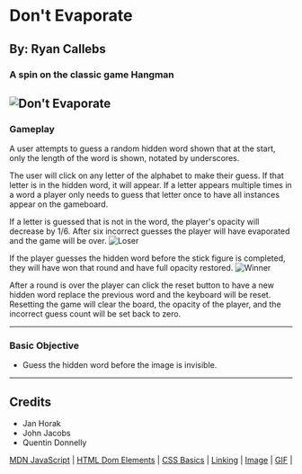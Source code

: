 # Don't Evaporate

## By: Ryan Callebs

### A spin on the classic game Hangman

## ![Don't Evaporate](https://media.tenor.com/3W-jeEA5pgsAAAAi/evaporate-disappear.gif)

### Gameplay

A user attempts to guess a random hidden word shown that at the start, only the length of the word is shown, notated by underscores.

The user will click on any letter of the alphabet to make their guess. If that letter is in the hidden word, it will appear. If a letter appears multiple times in a word a player only needs to guess that letter once to have all instances appear on the gameboard.

If a letter is guessed that is not in the word, the player's opacity will decrease by 1/6. After six incorrect guesses the player will have evaporated and the game will be over.
![Loser](https://c02.purpledshub.com/uploads/sites/41/2020/05/GettyImages-626880692-c-3347c4e.jpg?w=940&webp=1)

If the player guesses the hidden word before the stick figure is completed, they will have won that round and have full opacity restored. ![Winner](https://i.gifer.com/RL4o.gif)

After a round is over the player can click the reset button to have a new hidden word replace the previous word and the keyboard will be reset. Resetting the game will clear the board, the opacity of the player, and the incorrect guess count will be set back to zero.

---

### Basic Objective

- Guess the hidden word before the image is invisible.

---

## Credits

- Jan Horak
- John Jacobs
- Quentin Donnelly

[MDN JavaScript](https://developer.mozilla.org/en-US/docs/Web/JavaScript) | [HTML Dom Elements](https://www.w3schools.com/jsref/dom_obj_all.asp) | [CSS Basics](https://www.w3schools.com/css/default.asp) | [Linking](https://www.w3schools.com/js/js_window_location.asp) | [Image](https://www.vecteezy.com/vector-art/38104978-funny-stick-figure-hand-drawn-style-for-print) | [GIF](https://tenor.com/view/peace-ghost-gif-4978918) |
